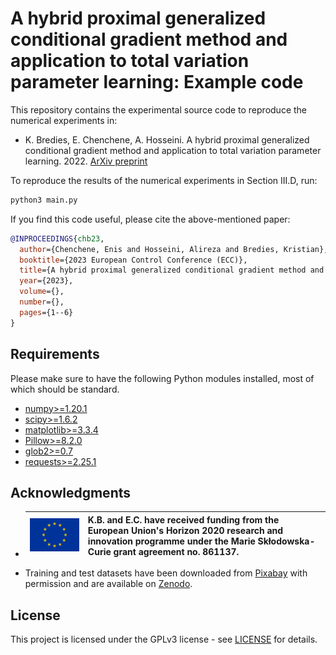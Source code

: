 # A hybrid proximal generalized conditional gradient method and application to total variation parameter learning: Example code

This repository contains the experimental source code to reproduce the numerical experiments in:

* K. Bredies, E. Chenchene, A. Hosseini. A hybrid proximal generalized conditional gradient method and application to total variation parameter learning. 2022. [ArXiv preprint](https://arxiv.org/abs/2211.00997)

To reproduce the results of the numerical experiments in Section III.D, run:
```bash
python3 main.py
```

If you find this code useful, please cite the above-mentioned paper:
```BibTeX
@INPROCEEDINGS{chb23,
  author={Chenchene, Enis and Hosseini, Alireza and Bredies, Kristian},
  booktitle={2023 European Control Conference (ECC)}, 
  title={A hybrid proximal generalized conditional gradient method and application to total variation parameter learning}, 
  year={2023},
  volume={},
  number={},
  pages={1--6}
}
```

## Requirements

Please make sure to have the following Python modules installed, most of which should be standard.

* [numpy>=1.20.1](https://pypi.org/project/numpy/)
* [scipy>=1.6.2](https://pypi.org/project/scipy/)
* [matplotlib>=3.3.4](https://pypi.org/project/matplotlib/)
* [Pillow>=8.2.0](https://pypi.org/project/Pillow/)
* [glob2>=0.7](https://pypi.org/project/glob2/)
* [requests>=2.25.1](https://pypi.org/project/requests/)

## Acknowledgments  

* | ![](<euflag.png>) | K.B. and E.C. have received funding from the European Union's Horizon 2020 research and innovation programme under the Marie Skłodowska-Curie grant agreement no. 861137. |
  |-------------------|---------------------------------------------------------------------------------------------------------------------------------------------------------------------------|
* Training and test datasets have been downloaded from [Pixabay](https://pixabay.com/) with permission and are available on [Zenodo](https://doi.org/10.5281/zenodo.7267054).
  
## License  
This project is licensed under the GPLv3 license - see [LICENSE](LICENSE) for details.
